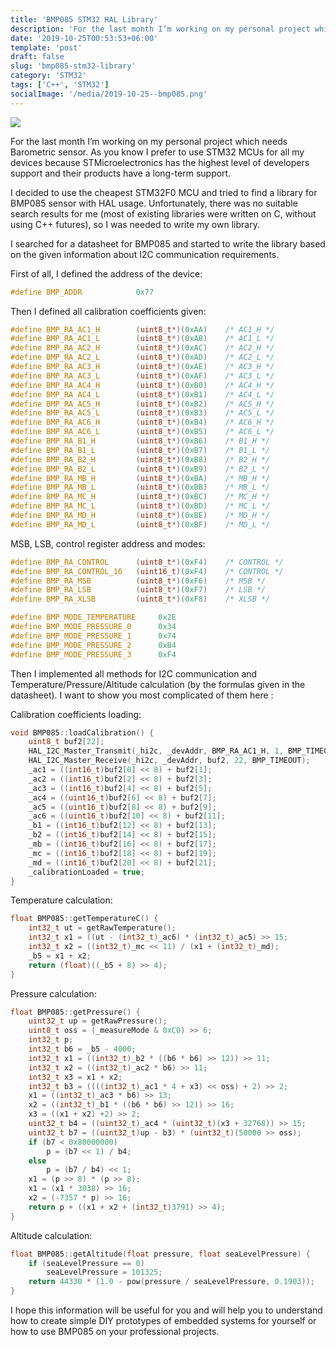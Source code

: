 ```yaml
---
title: 'BMP085 STM32 HAL Library'
description: 'For the last month I’m working on my personal project which needs Barometric sensor. As you know I prefer to use STM32 MCUs for all my devices because STMicroelectronics has the highest level of developers support and their products have a long-term support.'
date: '2019-10-25T00:53:53+06:00'
template: 'post'
draft: false
slug: 'bmp085-stm32-library'
category: 'STM32'
tags: ['C++', 'STM32']
socialImage: '/media/2019-10-25--bmp085.png'
---
```

![](/media/2019-10-25--bmp085.png)

For the last month I’m working on my personal project which needs Barometric sensor. As you know I prefer to use STM32 MCUs for all my devices because STMicroelectronics has the highest level of developers support and their products have a long-term support.

I decided to use the cheapest STM32F0 MCU and tried to find a library for BMP085 sensor with HAL usage. Unfortunately, there was no suitable search results for me (most of existing libraries were written on C, without using C++ futures), so I was needed to write my own library.

I searched for a datasheet for BMP085 and started to write the library based on the given information about I2C communication requirements.

First of all, I defined the address of the device:

```c++
#define BMP_ADDR			0x77
```

Then I defined all calibration coefficients given:

```c++
#define BMP_RA_AC1_H		(uint8_t*)(0xAA)    /* AC1_H */
#define BMP_RA_AC1_L		(uint8_t*)(0xAB)    /* AC1_L */
#define BMP_RA_AC2_H		(uint8_t*)(0xAC)    /* AC2_H */
#define BMP_RA_AC2_L		(uint8_t*)(0xAD)    /* AC2_L */
#define BMP_RA_AC3_H		(uint8_t*)(0xAE)    /* AC3_H */
#define BMP_RA_AC3_L		(uint8_t*)(0xAF)    /* AC3_L */
#define BMP_RA_AC4_H		(uint8_t*)(0xB0)    /* AC4_H */
#define BMP_RA_AC4_L		(uint8_t*)(0xB1)    /* AC4_L */
#define BMP_RA_AC5_H		(uint8_t*)(0xB2)    /* AC5_H */
#define BMP_RA_AC5_L		(uint8_t*)(0xB3)    /* AC5_L */
#define BMP_RA_AC6_H		(uint8_t*)(0xB4)    /* AC6_H */
#define BMP_RA_AC6_L		(uint8_t*)(0xB5)    /* AC6_L */
#define BMP_RA_B1_H			(uint8_t*)(0xB6)    /* B1_H */
#define BMP_RA_B1_L			(uint8_t*)(0xB7)    /* B1_L */
#define BMP_RA_B2_H			(uint8_t*)(0xB8)    /* B2_H */
#define BMP_RA_B2_L			(uint8_t*)(0xB9)    /* B2_L */
#define BMP_RA_MB_H      	(uint8_t*)(0xBA)    /* MB_H */
#define BMP_RA_MB_L      	(uint8_t*)(0xBB)    /* MB_L */
#define BMP_RA_MC_H      	(uint8_t*)(0xBC)    /* MC_H */
#define BMP_RA_MC_L      	(uint8_t*)(0xBD)    /* MC_L */
#define BMP_RA_MD_H      	(uint8_t*)(0xBE)    /* MD_H */
#define BMP_RA_MD_L      	(uint8_t*)(0xBF)    /* MD_L */
```

 MSB, LSB, control register address and modes:

```c++
#define BMP_RA_CONTROL   	(uint8_t*)(0xF4)    /* CONTROL */
#define BMP_RA_CONTROL_16   (uint16_t)(0xF4)    /* CONTROL */
#define BMP_RA_MSB       	(uint8_t*)(0xF6)    /* MSB */
#define BMP_RA_LSB       	(uint8_t*)(0xF7)    /* LSB */
#define BMP_RA_XLSB      	(uint8_t*)(0xF8)    /* XLSB */

#define BMP_MODE_TEMPERATURE     0x2E
#define BMP_MODE_PRESSURE_0      0x34
#define BMP_MODE_PRESSURE_1      0x74
#define BMP_MODE_PRESSURE_2      0xB4
#define BMP_MODE_PRESSURE_3      0xF4
```

Then I implemented all methods for I2C communication and Temperature/Pressure/Altitude calculation (by the formulas given in the datasheet). I want to show you most complicated of them here :

Calibration coefficients loading:

```c++
void BMP085::loadCalibration() {
    uint8_t buf2[22];
    HAL_I2C_Master_Transmit(_hi2c, _devAddr, BMP_RA_AC1_H, 1, BMP_TIMEOUT);
    HAL_I2C_Master_Receive(_hi2c, _devAddr, buf2, 22, BMP_TIMEOUT);
    _ac1 = ((int16_t)buf2[0] << 8) + buf2[1];
    _ac2 = ((int16_t)buf2[2] << 8) + buf2[3];
    _ac3 = ((int16_t)buf2[4] << 8) + buf2[5];
    _ac4 = ((uint16_t)buf2[6] << 8) + buf2[7];
    _ac5 = ((uint16_t)buf2[8] << 8) + buf2[9];
    _ac6 = ((uint16_t)buf2[10] << 8) + buf2[11];
    _b1 = ((int16_t)buf2[12] << 8) + buf2[13];
    _b2 = ((int16_t)buf2[14] << 8) + buf2[15];
    _mb = ((int16_t)buf2[16] << 8) + buf2[17];
    _mc = ((int16_t)buf2[18] << 8) + buf2[19];
    _md = ((int16_t)buf2[20] << 8) + buf2[21];
    _calibrationLoaded = true;
}
```

 Temperature calculation:

```c++
float BMP085::getTemperatureC() {
	int32_t ut = getRawTemperature();
	int32_t x1 = ((ut - (int32_t)_ac6) * (int32_t)_ac5) >> 15;
	int32_t x2 = ((int32_t)_mc << 11) / (x1 + (int32_t)_md);
	_b5 = x1 + x2;
	return (float)((_b5 + 8) >> 4);
}
```

Pressure calculation:

```c++
float BMP085::getPressure() {
	uint32_t up = getRawPressure();
	uint8_t oss = (_measureMode & 0xC0) >> 6;
	int32_t p;
	int32_t b6 = _b5 - 4000;
	int32_t x1 = ((int32_t)_b2 * ((b6 * b6) >> 12)) >> 11;
	int32_t x2 = ((int32_t)_ac2 * b6) >> 11;
	int32_t x3 = x1 + x2;
	int32_t b3 = ((((int32_t)_ac1 * 4 + x3) << oss) + 2) >> 2;
	x1 = ((int32_t)_ac3 * b6) >> 13;
	x2 = ((int32_t)_b1 * ((b6 * b6) >> 12)) >> 16;
	x3 = ((x1 + x2) +2) >> 2;
	uint32_t b4 = ((uint32_t)_ac4 * (uint32_t)(x3 + 32768)) >> 15;
	uint32_t b7 = ((uint32_t)up - b3) * (uint32_t)(50000 >> oss);
	if (b7 < 0x80000000)
		p = (b7 << 1) / b4;
	else
		p = (b7 / b4) << 1;
	x1 = (p >> 8) * (p >> 8);
	x1 = (x1 * 3038) >> 16;
	x2 = (-7357 * p) >> 16;
	return p + ((x1 + x2 + (int32_t)3791) >> 4);
}
```

Altitude calculation:

```c++
float BMP085::getAltitude(float pressure, float seaLevelPressure) {
	if (seaLevelPressure == 0)
		seaLevelPressure = 101325;
	return 44330 * (1.0 - pow(pressure / seaLevelPressure, 0.1903));
}
```

I hope this information will be useful for you and will help you to understand how to create simple DIY prototypes of embedded systems for yourself or how to use BMP085 on your professional projects.